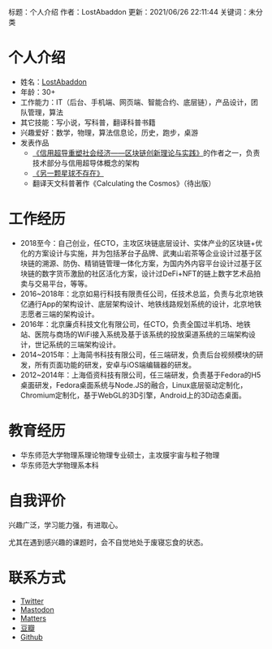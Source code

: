 标题：个人介绍
作者：LostAbaddon
更新：2021/06/26 22:11:44
关键词：未分类

# 个人介绍

-	姓名：[LostAbaddon](lostabaddon@gmail.com)
-	年龄：30+
-	工作能力：IT（后台、手机端、网页端、智能合约、底层链），产品设计，团队管理，算法
-	其它技能：写小说，写科普，翻译科普书籍
-	兴趣爱好：数学，物理，算法信息论，历史，跑步，桌游
-	发表作品
	-	[《信用超导重塑社会经济——区块链创新理论与实践》](https://detail.tmall.com/item.htm?id=645784153731)的作者之一，负责技术部分与信用超导体概念的架构
	-	[《另一颗星球不存在》](https://book.douban.com/subject/35898060/)
	-	翻译天文科普著作《Calculating the Cosmos》（待出版）

# 工作经历

-	2018至今：自己创业，任CTO，主攻区块链底层设计、实体产业的区块链+优化的方案设计与实施，并为包括茅台子品牌、武夷山岩茶等企业设计过基于区块链的溯源、防伪、精销链管理一体化方案，为国内外内容平台设计过基于区块链的数字货币激励的社区活化方案，设计过DeFi+NFT的链上数字艺术品拍卖与交易平台，等等。
-	2016~2018年：北京如易行科技有限责任公司，任技术总监，负责与北京地铁亿通行App的架构设计、底层架构设计、地铁线路规划系统的设计，北京地铁志愿者三端的架构设计。
-	2016年：北京廉贞科技文化有限公司，任CTO，负责全国过半机场、地铁站、医院与商场的WiFi接入系统及基于该系统的投放渠道系统的三端架构设计，世记系统的三端架构设计。
-	2014~2015年：上海简书科技有限公司，任三端研发，负责后台视频模块的研发，所有页面功能的研发，安卓与iOS端编辑器的研发。
-	2012~2014年：上海佰资科技有限公司，任三端研发，负责基于Fedora的H5桌面研发，Fedora桌面系统与Node.JS的融合，Linux底层驱动定制化，Chromium定制化，基于WebGL的3D引擎，Android上的3D动态桌面。

# 教育经历

-	华东师范大学物理系理论物理专业硕士，主攻膜宇宙与粒子物理
-	华东师范大学物理系本科

# 自我评价

兴趣广泛，学习能力强，有进取心。

尤其在遇到感兴趣的课题时，会不自觉地处于废寝忘食的状态。

# 联系方式

-	[Twitter](https://twitter.com/LostAbaddon)
-	[Mastodon](https://masto.ai/@lostabaddon)
-	[Matters](https://matters.news/@LostAbaddon)
-	[豆瓣](https://www.douban.com/people/LostAbaddon)
-	[Github](https://github.com/LostAbaddon/lostabaddon.github.io/discussions)